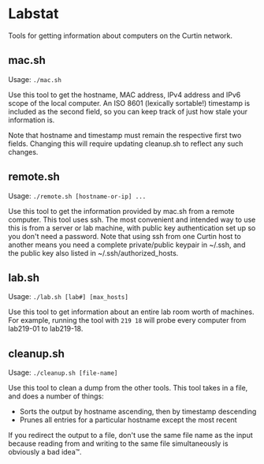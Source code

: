 Labstat
=======

Tools for getting information about computers on the Curtin network.

mac.sh
------

Usage: `./mac.sh`

Use this tool to get the hostname, MAC address, IPv4 address and IPv6 scope of
the local computer. An ISO 8601 (lexically sortable!) timestamp is included as
the second field, so you can keep track of just how stale your information is.

Note that hostname and timestamp must remain the respective first two fields.
Changing this will require updating cleanup.sh to reflect any such changes.

remote.sh
---------

Usage: `./remote.sh [hostname-or-ip] ...`

Use this tool to get the information provided by mac.sh from a remote computer.
This tool uses ssh. The most convenient and intended way to use this is from a
server or lab machine, with public key authentication set up so you don't need
a password. Note that using ssh from one Curtin host to another means you need
a complete private/public keypair in ~/.ssh, and the public key also listed in
~/.ssh/authorized_hosts.

lab.sh
------

Usage: `./lab.sh [lab#] [max_hosts]`

Use this tool to get information about an entire lab room worth of machines. For
example, running the tool with `219 18` will probe every computer from lab219-01
to lab219-18.

cleanup.sh
----------

Usage: `./cleanup.sh [file-name]`

Use this tool to clean a dump from the other tools. This tool takes in a file,
and does a number of things:

* Sorts the output by hostname ascending, then by timestamp descending
* Prunes all entries for a particular hostname except the most recent

If you redirect the output to a file, don't use the same file name as the input
because reading from and writing to the same file simultaneously is obviously a
bad idea™.
